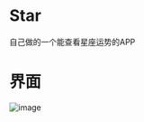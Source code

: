 # Star
自己做的一个能查看星座运势的APP
 
# 界面
![image](https://github.com/yjwLEO/Star/blob/master/image/%E7%95%8C%E9%9D%A21.png)

